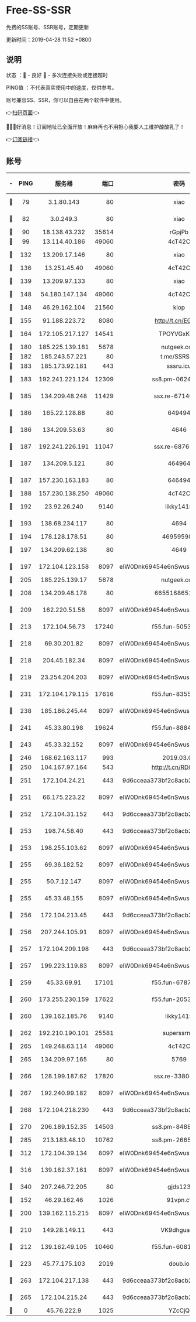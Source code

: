 # Free-SS-SSR

免费的SS账号、SSR账号，定期更新

更新时间：2019-04-28 11:52 +0800

## 说明

状态     ：🙂 - 良好 🙁 - 多次连接失败或连接超时

PING值   ：不代表真实使用中的速度，仅供参考。

账号兼容SS、SSR，你可以自由在两个软件中使用。

👉[扫码页面](https://liesauer.github.io/Free-SS-SSR/)👈

🎉🎉🎉好消息！订阅地址已全面开放！麻麻再也不用担心我要人工维护酸酸乳了！

👉[订阅链接](https://www.liesauer.net/yogurt/subscribe?ACCESS_TOKEN=DAYxR3mMaZAsaqUb)👈

## 账号

|-|PING|服务器|端口|密码|加密方式|区域|
|:----:|:----:|:-----:|-----:|:----:|:----:|:----:|
|🙂|79|3.1.80.143|80|xiao|aes-128-ctr|SG|
|🙂|82|3.0.249.3|80|xiao|aes-128-ctr|SG|
|🙂|90|18.138.43.232|35614|rGpjPb|rc4-md5|SG|
|🙂|99|13.114.40.186|49060|4cT42C|chacha20|JP|
|🙂|132|13.209.17.146|80|xiao|aes-128-ctr|KR|
|🙂|136|13.251.45.40|49060|4cT42C|chacha20|SG|
|🙂|139|13.209.97.133|80|xiao|aes-128-ctr|KR|
|🙂|148|54.180.147.134|49060|4cT42C|chacha20|KR|
|🙂|148|46.29.162.104|21560|kiop|aes-128-ctr|RU|
|🙂|155|91.188.223.72|8080|http://t.cn/EGJIyrl|rc4-md5|RU|
|🙂|164|172.105.217.127|14541|TPOYVGxKglpi|aes-256-cfb|JP|
|🙂|180|185.225.139.181|5678|nutgeek.com|rc4-md5|US|
|🙂|182|185.243.57.221|80|t.me/SSRSUB|rc4-md5|US|
|🙂|183|185.173.92.181|443|sssru.icu|rc4-md5|RU|
|🙂|183|192.241.221.124|12309|ss8.pm-06243786|aes-256-cfb|US|
|🙂|185|134.209.48.248|11429|ssx.re-67140253|aes-256-cfb|US|
|🙂|186|165.22.128.88|80|649494|aes-256-cfb|US|
|🙂|186|134.209.53.63|80|4646|aes-256-cfb|US|
|🙂|187|192.241.226.191|11047|ssx.re-68765345|aes-256-cfb|US|
|🙂|187|134.209.5.121|80|464964|aes-256-cfb|US|
|🙂|187|157.230.163.183|80|646494|aes-256-cfb|US|
|🙂|188|157.230.138.250|49060|4cT42C|chacha20|US|
|🙂|192|23.92.26.240|9140|likky1415|aes-256-cfb|US|
|🙂|193|138.68.234.117|80|4694|aes-256-cfb|US|
|🙂|194|178.128.178.51|80|469595985|chacha20|US|
|🙂|197|134.209.62.138|80|4649|aes-256-cfb|US|
|🙂|197|172.104.123.158|8097|eIW0Dnk69454e6nSwuspv9DmS201tQ0D|aes-256-cfb|JP|
|🙂|205|185.225.139.17|5678|nutgeek.com|rc4-md5|US|
|🙂|208|134.209.48.178|80|6655168651651|aes-256-cfb|US|
|🙂|209|162.220.51.58|8097|eIW0Dnk69454e6nSwuspv9DmS201tQ0D|aes-256-cfb|US|
|🙂|213|172.104.56.73|17240|f55.fun-50539901|aes-256-cfb|SG|
|🙂|218|69.30.201.82|8097|eIW0Dnk69454e6nSwuspv9DmS201tQ0D|aes-256-cfb|US|
|🙂|218|204.45.182.34|8097|eIW0Dnk69454e6nSwuspv9DmS201tQ0D|aes-256-cfb|US|
|🙂|219|23.254.204.203|8097|eIW0Dnk69454e6nSwuspv9DmS201tQ0D|aes-256-cfb|US|
|🙂|231|172.104.179.115|17616|f55.fun-83554263|aes-256-cfb|SG|
|🙂|238|185.186.245.44|8097|eIW0Dnk69454e6nSwuspv9DmS201tQ0D|aes-256-cfb|NL|
|🙂|241|45.33.80.198|19624|f55.fun-88848874|aes-256-cfb|US|
|🙂|243|45.33.32.152|8097|eIW0Dnk69454e6nSwuspv9DmS201tQ0D|aes-256-cfb|US|
|🙂|246|168.62.163.117|993|2019.03.07|rc4-md5|US|
|🙂|250|104.167.97.164|543|http://t.cn/RD0D7sx|rc4-md5|CA|
|🙂|251|172.104.24.21|443|9d6cceaa373bf2c8acb22e60b6a58be6|aes-256-cfb|US|
|🙂|251|66.175.223.22|8097|eIW0Dnk69454e6nSwuspv9DmS201tQ0D|aes-256-cfb|US|
|🙂|252|172.104.31.152|443|9d6cceaa373bf2c8acb22e60b6a58be6|aes-256-cfb|US|
|🙂|253|198.74.58.40|443|9d6cceaa373bf2c8acb22e60b6a58be6|aes-256-cfb|US|
|🙂|253|198.255.103.62|8097|eIW0Dnk69454e6nSwuspv9DmS201tQ0D|aes-256-cfb|US|
|🙂|255|69.36.182.52|8097|eIW0Dnk69454e6nSwuspv9DmS201tQ0D|aes-256-cfb|US|
|🙂|255|50.7.12.147|8097|eIW0Dnk69454e6nSwuspv9DmS201tQ0D|aes-256-cfb|BR|
|🙂|255|45.33.48.155|8097|eIW0Dnk69454e6nSwuspv9DmS201tQ0D|aes-256-cfb|US|
|🙂|256|172.104.213.45|443|9d6cceaa373bf2c8acb22e60b6a58be6|aes-256-cfb|US|
|🙂|256|207.244.105.91|8097|eIW0Dnk69454e6nSwuspv9DmS201tQ0D|aes-256-cfb|US|
|🙂|257|172.104.209.198|443|9d6cceaa373bf2c8acb22e60b6a58be6|aes-256-cfb|US|
|🙂|257|199.223.119.83|8097|eIW0Dnk69454e6nSwuspv9DmS201tQ0D|aes-256-cfb|US|
|🙂|259|45.33.69.91|17101|f55.fun-67872492|aes-256-cfb|US|
|🙂|260|173.255.230.159|17622|f55.fun-20534333|aes-256-cfb|US|
|🙂|260|139.162.185.76|9140|likky1415|aes-256-cfb|DE|
|🙂|262|192.210.190.101|25581|superssrnet|aes-256-cfb|US|
|🙂|265|149.248.63.114|49060|4cT42C|chacha20|CA|
|🙂|265|134.209.97.165|80|5769|aes-256-cfb|SG|
|🙂|266|128.199.187.62|17820|ssx.re-33804716|aes-256-cfb|SG|
|🙂|267|192.240.99.182|8097|eIW0Dnk69454e6nSwuspv9DmS201tQ0D|aes-256-cfb|US|
|🙂|268|172.104.218.230|443|9d6cceaa373bf2c8acb22e60b6a58be6|aes-256-cfb|US|
|🙂|270|206.189.152.35|14503|ss8.pm-84886279|aes-256-cfb|SG|
|🙂|285|213.183.48.10|10762|ss8.pm-26655649|rc4-md5|RU|
|🙂|312|172.104.39.134|8097|eIW0Dnk69454e6nSwuspv9DmS201tQ0D|aes-256-cfb|SG|
|🙂|316|139.162.37.161|8097|eIW0Dnk69454e6nSwuspv9DmS201tQ0D|aes-256-cfb|SG|
|🙂|340|207.246.72.205|80|gjds123|aes-256-cfb|US|
|🙂|152|46.29.162.46|1026|91vpn.cf|rc4-md5|RU|
|🙂|200|139.162.115.215|8097|eIW0Dnk69454e6nSwuspv9DmS201tQ0D|aes-256-cfb|JP|
|🙂|210|149.28.149.11|443|VK9dhgualsL|aes-256-cfb|SG|
|🙂|212|139.162.49.105|10460|f55.fun-60814542|aes-256-cfb|SG|
|🙂|223|45.77.175.103|2019|doub.io|aes-128-ctr|SG|
|🙂|263|172.104.217.138|443|9d6cceaa373bf2c8acb22e60b6a58be6|aes-256-cfb|US|
|🙂|265|172.104.215.24|443|9d6cceaa373bf2c8acb22e60b6a58be6|aes-256-cfb|US|
|🙁|0|45.76.222.9|1025|YZcCjQ|rc4-md5|JP|
